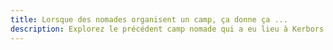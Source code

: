```yaml
---
title: Lorsque des nomades organisent un camp, ça donne ça ...
description: Explorez le précédent camp nomade qui a eu lieu à Kerbors en 2016. Participez à l'organisation du prochain camp pour 2017. Bonne exploration.
---
```

